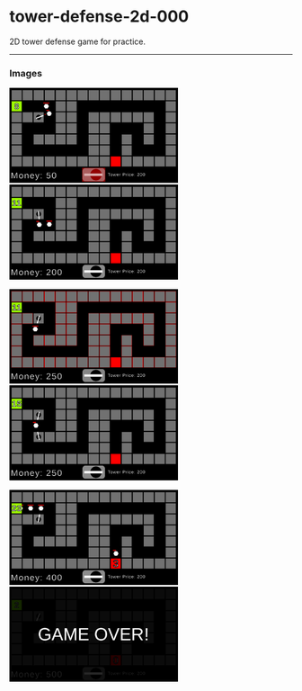 # tower-defense-2d-000
2D tower defense game for practice.

---

### Images

<p float="left">
  <img src="./app-images/image-00.png" alt="Image - 1" width="300"/> 
  <img src="./app-images/image-01.png" alt="Image - 2" width="300"/>
</p>

<p float="left">
  <img src="./app-images/image-02.png" alt="Image - 3" width="300"/> 
  <img src="./app-images/image-03.png" alt="Image - 4" width="300"/>
</p>

<p float="left">
  <img src="./app-images/image-04.png" alt="Image - 4" width="300"/> 
  <img src="./app-images/image-05.png" alt="Image - 5" width="300"/>
</p>